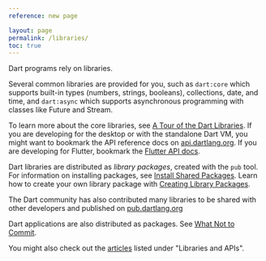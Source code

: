 ```yaml
---
reference: new page

layout: page
permalink: /libraries/
toc: true
---
```


Dart programs rely on libraries.

Several common libraries are provided for you, such as
`dart:core` which supports built-in types (numbers, strings, booleans),
collections, date, and time, and `dart:async` which supports
asynchronous programming with classes like Future and Stream.

To learn more about the core libraries, see
[A Tour of the Dart Libraries](/guides/library-tour).
If you are developing for the desktop or with the standalone Dart VM,
you might want to bookmark the API reference docs on
[api.dartlang.org](https://api.dartlang.org).
If you are developing for Flutter, bookmark the
[Flutter API docs](http://docs.flutter.io/).

Dart libraries are distributed as _library packages_,
created with the `pub` tool.
For information on installing packages, see
[Install Shared Packages](/tutorials/shared-pkgs).
Learn how to create your own library package with
[Creating Library Packages](create-library-packages).

The Dart community has also contributed many libraries to be shared
with other developers and published on
[pub.dartlang.org](https://pub.dartlang.org/)

Dart applications are also distributed as packages.
See [What Not to Commit](private-files).

You might also check out the [articles](/articles) listed under
"Libraries and APIs".

